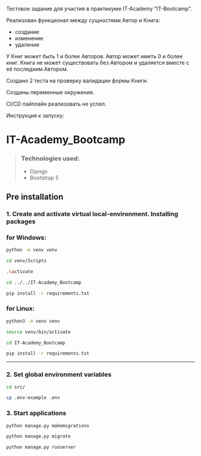 Тестовое задание для участия в практикуме IT-Academy "IT-Bootcamp".

Реализован функционал между сущностями Автор и Книга:
 - создание
 - изменение
 - удаление

У Книг может быть 1 и более Авторов. Автор может иметь 0 и более книг. Книга не может существовать без Автором и удаляется вместе с её последним Автором.

Создано 2 теста на проверку валидации формы Книги.

Созданы переменные окружения.

CI/CD пайплайн реализовать не успел.

Инструкция к запуску:

# IT-Academy_Bootcamp

### 
> ### Technologies used:
>
> - Django
> - Bootstrap 5


## Pre installation

### 1. Create and activate virtual local-environment. Installing packages

###  for Windows:

```bash
python -m venv venv
```
```bash
cd venv/Scripts
```
```bash
.\activate
```
```bash
cd ../../IT-Academy_Bootcamp
```
```bash
pip install -r requirements.txt
```

###  for Linux:

```bash
python3 -m venv venv
```
```bash
source venv/bin/activate
```
```bash
cd IT-Academy_Bootcamp
```
```bash
pip install -r requirements.txt
```

<hr>

### 2. Set global environment variables
```bash
cd src/
``` 
```bash
cp .env-example .env
```

### 3. Start applications
```bash
python manage.py makemigrations
``` 
```bash
python manage.py migrate
``` 
```bash
python manage.py runserver
``` 
